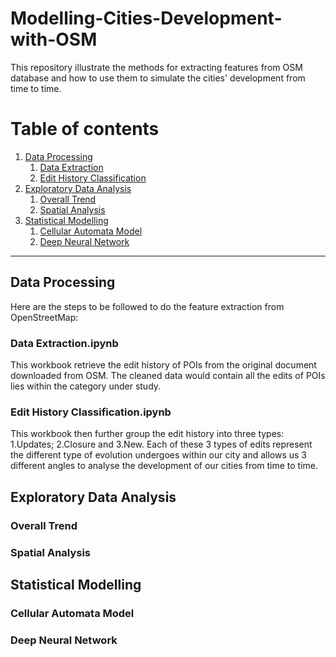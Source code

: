 # Modelling-Cities-Development-with-OSM
This repository illustrate the methods for extracting features from OSM database and how to use them to simulate the cities' development from time to time.

# Table of contents
1. [Data Processing](#data_processing)
    1. [Data Extraction](#extract)
    2. [Edit History Classification](#classification)
2. [Exploratory Data Analysis](#EDA)
    1. [Overall Trend](#EDA1)
    2. [Spatial Analysis](#EDA2)
3. [Statistical Modelling](#statmod)
    1. [Cellular Automata Model](#mod1)
    2. [Deep Neural Network](#mod2)


---

## Data Processing <a name="data_processing"></a>
Here are the steps to be followed to do the feature extraction from OpenStreetMap:

### Data Extraction.ipynb <a name="extract"></a>
This workbook retrieve the edit history of POIs from the original document downloaded from OSM. The cleaned data would contain all the edits of POIs lies within the category under study.

### Edit History Classification.ipynb <a name="classification"></a>
This workbook then further group the edit history into three types: 1.Updates; 2.Closure and 3.New. Each of these 3 types of edits represent the different type of evolution undergoes within our city and allows us 3 different angles to analyse the development of our cities from time to time.


## Exploratory Data Analysis <a name="EDA"></a>

### Overall Trend <a name="EDA1"></a>


### Spatial Analysis <a name="EDA2"></a>


## Statistical Modelling <a name="statmod"></a>

### Cellular Automata Model <a name="mod1"></a>


### Deep Neural Network <a name="mod2"></a>

